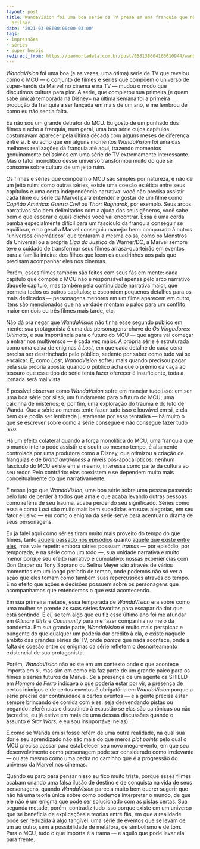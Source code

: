 ```yaml
---
layout: post
title: WandaVision foi uma boa serie de TV presa em uma franquia que não deixou ela
  brilhar
date: '2021-03-08T00:00:00-03:00'
tags:
- impressões
- séries
- super heróis
redirect_from: https://paomortadela.com.br/post/658138604166610944/wandavision-foi-uma-boa-serie-de-tv-presa-em-uma
---
```

_WandaVision_ foi uma boa (e as vezes, uma ótima) série de TV que revelou como o MCU — o conjunto de filmes e séries que compõem o universo de super-heróis da Marvel no cinema e na TV — mudou o modo que discutimos cultura para pior. A série, que completou sua primeira (e quem sabe única) temporada na Disney+ na última semana foi a primeira produção da franquia a ser lançada em mais de um ano, e me lembrou de como eu não sentia falta.

Eu não sou um grande detrator do MCU. Eu gosto de um punhado dos filmes e acho a franquia, num geral, uma boa série cujos capítulos costumavam aparecer pela última década com alguns meses de diferença entre si. E eu acho que em alguns momentos _WandaVision_ foi uma das melhores realizações da franquia até aqui, trazendo momentos genuinamente belíssimos em uma série de TV extremamente interessante. Mas o fator monolítico desse universo transformou muito do que se consome sobre cultura de um jeito ruim.

Os filmes e séries que compõem o MCU são simples por natureza, e não de um jeito ruim: como outras séries, existe uma coesão estética entre seus capítulos e uma certa independência narrativa: você não precisa assistir cada filme ou série da Marvel para entender e gostar de um filme como _Capitão América: Guerra Civil_ ou _Thor: Ragnarok_, por exemplo. Seus arcos narrativos são bem delimitados com a ajuda dos seus gêneros, você sabe bem o que esperar e quais clichês você vai encontrar. Essa é uma corda bamba especialmente difícil para um fascículo da franquia conseguir se equilibrar, e no geral a Marvel conseguiu manejar bem: comparado à outros “universos cinemáticos” que tentaram a mesma coisa, como os Monstros da Universal ou a própria _Liga da Justiça_ da Warner/DC, a Marvel sempre teve o cuidado de transformar seus filmes arrasa-quarteirão em eventos para a família inteira: dos filhos que leem os quadrinhos aos pais que precisam acompanhar eles nos cinemas.

Porém, esses filmes também são feitos com seus fãs em mente: cada capítulo que compõe o MCU não é responsável apenas pelo arco narrativo daquele capítulo, mas também pela continuidade narrativa maior, que permeia todos os outros capítulos; e escondem pequenos detalhes para os mais dedicados — personagens menores em um filme aparecem em outro, itens são mencionados que na verdade montam o palco para um conflito maior em dois ou três filmes mais tarde, etc.

Não dá pra negar que _WandaVision_ não tinha esse segundo público em mente: sua protagonista é uma das personagens-chave de _Os Vingadores: Ultimato_, e sua importância para o futuro do MCU — que agora vai começar a entrar nos multiversos — é cada vez maior. A própria série é estruturada como uma caixa de enigmas à _Lost_, em que cada detalhe de cada cena precisa ser destrinchado pelo público, sedento por saber como tudo vai se encaixar. E, como _Lost_, _WandaVision_ sofreu mais quando precisou pagar pela sua própria aposta: quando o público acha que o prêmio da caça ao tesouro que esse tipo de série tenta fazer oferecer é insuficiente, toda a jornada será mal vista.

É possível observar como _WandaVision_ sofre em manejar tudo isso: em ser uma boa série por si só; um fundamento para o futuro do MCU; uma caixinha de mistérios; e, por fim, uma exploração do trauma e do luto de Wanda. Que a série ao menos tente fazer tudo isso é louvável em si, e ela bem que podia ser lembrada justamente por essa tentativa — há muito o que se escrever sobre como a série consegue e não consegue fazer tudo isso.

Há um efeito colateral quando a força monolítica do MCU, uma franquia que o mundo inteiro pode assistir e discutir ao mesmo tempo, é altamente controlada por uma produtora como a Disney, que otimizou a criação de franquias e de _brand awareness_ a níveis pós-apocalípticos: nenhum fascículo do MCU existe em si mesmo, interessa como parte da cultura ao seu redor. Pelo contrário: elas coexistem e se dependem muito mais conceitualmente do que narrativamente.

É nesse jogo que _WandaVision_, uma boa série sobre uma pessoa passando pelo luto de perder à todos que ama e que acaba levando outras pessoas como reféns de seu trauma, acaba perdendo seu significado. Séries como essa e como _Lost_ são muito mais bem sucedidas em suas alegorias, em seu fator elusivo — em como o enigma da série serve para acentuar o drama de seus personagens.

Eu já falei aqui como séries tiram muito mais proveito do tempo do que filmes, tanto [aquele passado nos episódios](https://paomortadela.com.br/post/658086546931613696/) quanto [aquele que existe entre eles](https://paomortadela.com.br/post/658077330514804736/), mas vale repetir: embora séries possuam _tramas_ — por episódio, por temporada, e na série como um todo —, sua unidade narrativa é muito menor porque seu efeito narrativo é cumulativo: nossas experiências com Don Draper ou Tony Soprano ou Selina Meyer são através de vários momentos em um longo período de tempo, onde podemos não só ver a ação que eles tomam como também suas repercussões através do tempo. É no efeito que ações e decisões possuem sobre os personagens que acompanhamos que entendemos o que está acontecendo.

Em sua primeira metade, essa temporada de _WandaVision_ era sobre como uma mulher se prende às suas séries favoritas para escapar da dor que está sentindo. E ei, se tem algo que eu fiz esse último ano foi me afundar em _Gilmore Girls_ e _Community_ para me fazer companhia no meio da pandemia. Em sua grande parte, _WandaVision_ é muito mais perspicaz e pungente do que qualquer um poderia dar crédito à ela, e existe naquele âmbito das grandes séries de TV, onde _parece_ que nada acontece, onde a falta de coesão entre os enigmas da série refletem o desnorteamento existencial de sua protagonista.

Porém, _WandaVision_ não existe em um contexto onde o que acontece importa em si, mas sim em como ela faz parte de um grande palco para os filmes e séries futuros da Marvel. Se a presença de um agente da SHIELD em _Homem de Ferro_ indicava o que poderia estar por vir, a presença de certos inimigos e de certos eventos é obrigatória em _WandaVision_ porque a série precisa dar continuidade a certos eventos — e a gente precisa estar sempre brincando de corrida com eles: seja desvendando pistas ou pegando referências e discutindo à exaustão se elas são canônicas ou não (acredite, eu já estive em mais de uma dessas discussões quando o assunto é _Star Wars_, e eu sou insuportável nelas).

É como se Wanda em si fosse refém de uma outra realidade, na qual sua dor e seu aprendizado não são mais do que meros _plot points_ pelo qual o MCU precisa passar para estabelecer seu novo mega-evento, em que seu desenvolvimento como personagem pode ser considerado como irrelevante — ou até mesmo como uma pedra no caminho que é a progressão do universo da Marvel nos cinemas.

Quando eu paro para pensar nisso eu fico muito triste, porque esses filmes acabam criando uma falsa ilusão de destino e de conquista na vida de seus personagens, quando _WandaVision_ parecia muito bem querer sugerir que não há uma teoria única sobre como podemos interpretar o mundo, de que ele não é um enigma que pode ser solucionado com as pistas certas. Sua segunda metade, porém, contradiz tudo isso porque existe em um universo que se beneficia de explicações e teorias entre fãs, em que a realidade pode ser reduzida à algo tangível: uma série de eventos que se levam de um ao outro, sem a possibilidade de metáfora, de simbolismo e de tom. Para o MCU, tudo o que importa é a trama — e aquilo que pode levar ela para frente.

